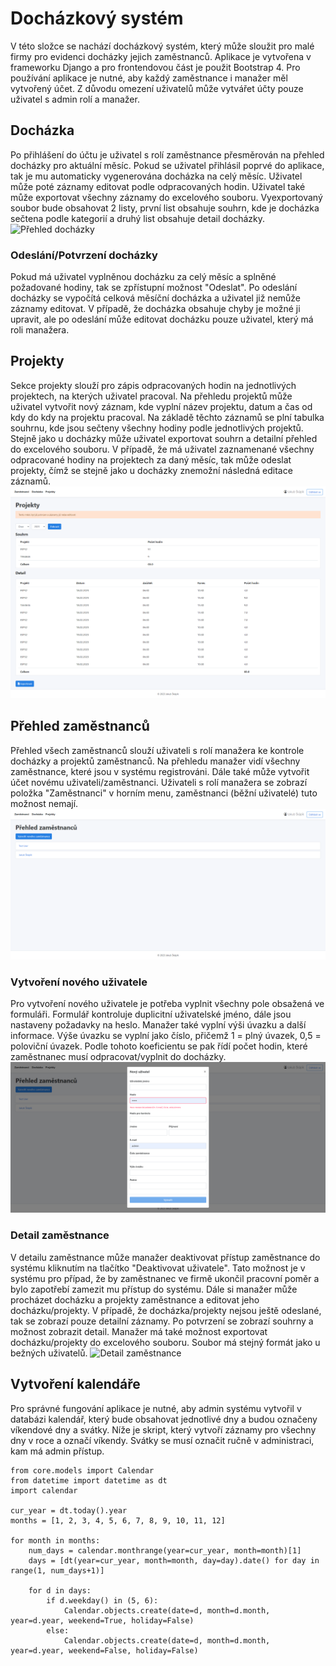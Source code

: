# Docházkový systém
V této složce se nachází docházkový systém, který může sloužit pro malé firmy pro evidenci docházky jejich zaměstnanců. 
Aplikace je vytvořena v frameworku Django a pro frontendovou část je použit Bootstrap 4. Pro používání aplikace je nutné, aby každý zaměstnance i manažer měl vytvořený účet. Z důvodu omezení uživatelů může vytvářet účty pouze uživatel s admin rolí a manažer.

## Docházka
Po přihlášení do účtu je uživatel s rolí zaměstnance přesměrován na přehled docházky pro aktuální měsíc. Pokud se uživatel přihlásil poprvé do aplikace, tak je mu automaticky vygenerována docházka na celý měsíc. Uživatel může poté záznamy editovat podle odpracovaných hodin. Uživatel také může exportovat všechny záznamy do excelového souboru.
Vyexportovaný soubor bude obsahovat 2 listy, první list obsahuje souhrn, kde je docházka sečtena podle kategorií a druhý list obsahuje detail docházky.
![Přehled docházky](https://github.com/skapis/appscreenshots/blob/main/Attendance/Doch%C3%A1zka.png)
### Odeslání/Potvrzení docházky
Pokud má uživatel vyplněnou docházku za celý měsíc a splněné požadované hodiny, tak se zpřístupní možnost "Odeslat". Po odeslání docházky se vypočítá celková měsíční docházka a uživatel již nemůže záznamy editovat. V případě, že docházka obsahuje chyby je možné ji upravit, ale po odeslání může editovat docházku pouze uživatel, který má roli manažera.

## Projekty
Sekce projekty slouží pro zápis odpracovaných hodin na jednotlivých projektech, na kterých uživatel pracoval. Na přehledu projektů může uživatel vytvořit nový záznam, kde vyplní název projektu, datum a čas od kdy do kdy na projektu pracoval. Na základě těchto záznamů se plní tabulka souhrnu, kde jsou sečteny všechny hodiny podle jednotlivých projektů. Stejně jako u docházky může uživatel exportovat souhrn a detailní přehled do excelového souboru.
V případě, že má uživatel zaznamenané všechny odpracované hodiny na projektech za daný měsíc, tak může odeslat projekty, čímž se stejně jako u docházky znemožní následná editace záznamů.
![Přehled projektů](https://github.com/skapis/appscreenshots/blob/main/Attendance/Projekty.png)

## Přehled zaměstnanců
Přehled všech zaměstnanců slouží uživateli s rolí manažera ke kontrole docházky a projektů zaměstnanců. Na přehledu manažer vidí všechny zaměstnance, které jsou v systému registrováni. Dále také může vytvořit účet novému uživateli/zaměstnanci. Uživateli s rolí manažera se zobrazí položka "Zaměstnanci" v horním menu, zaměstnanci (běžní uživatelé) tuto možnost nemají.
![Přehled zaměstnanců](https://github.com/skapis/appscreenshots/blob/main/Attendance/P%C5%99ehled%20zam%C4%9Bstnanc%C5%AF.png)

### Vytvoření nového uživatele
Pro vytvoření nového uživatele je potřeba vyplnit všechny pole obsažená ve formuláři. Formulář kontroluje duplicitní uživatelské jméno, dále jsou nastaveny požadavky na heslo. Manažer také vyplní výši úvazku a další informace. Výše úvazku se vyplní jako číslo, přičemž 1 = plný úvazek, 0,5 = poloviční úvazek. Podle tohoto koeficientu se pak řídí počet hodin, které zaměstnanec musí odpracovat/vyplnit do docházky.
![Nový uživatel](https://github.com/skapis/appscreenshots/blob/main/Attendance/Nov%C3%BD%20u%C5%BEivatel.png)

### Detail zaměstnance
V detailu zaměstnance může manažer deaktivovat přístup zaměstnance do systému kliknutím na tlačítko "Deaktivovat uživatele". Tato možnost je v systému pro případ, že by zaměstnanec ve firmě ukončil pracovní poměr a bylo zapotřebí zamezit mu přístup do systému. Dále si manažer může procházet docházku a projekty zaměstnance a editovat jeho docházku/projekty. V případě, že docházka/projekty nejsou ještě odeslané, tak se zobrazí pouze detailní záznamy. Po potvrzení se zobrazí souhrny a možnost zobrazit detail.
Manažer má také možnost exportovat docházku/projekty do excelového souboru. Soubor má stejný formát jako u bežných uživatelů.
![Detail zaměstnance](https://github.com/skapis/appscreenshots/blob/main/Attendance/Zam%C4%9Bstanec.png)

## Vytvoření kalendáře
Pro správné fungování aplikace je nutné, aby admin systému vytvořil v databázi kalendář, který bude obsahovat jednotlivé dny a budou označeny víkendové dny a svátky. Níže je skript, který vytvoří záznamy pro všechny dny v roce a označí víkendy. Svátky se musí označit ručně v administraci, kam má admin přístup.
```
from core.models import Calendar
from datetime import datetime as dt
import calendar

cur_year = dt.today().year
months = [1, 2, 3, 4, 5, 6, 7, 8, 9, 10, 11, 12]

for month in months:
    num_days = calendar.monthrange(year=cur_year, month=month)[1]
    days = [dt(year=cur_year, month=month, day=day).date() for day in range(1, num_days+1)]
    
    for d in days:
        if d.weekday() in (5, 6):
            Calendar.objects.create(date=d, month=d.month, year=d.year, weekend=True, holiday=False)
        else:
            Calendar.objects.create(date=d, month=d.month, year=d.year, weekend=False, holiday=False)
```
